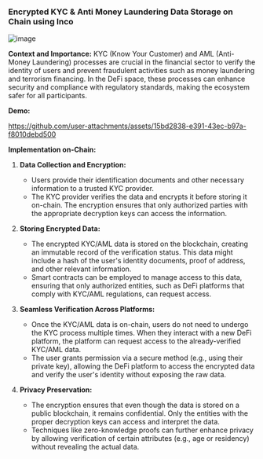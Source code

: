 ### Encrypted KYC & Anti Money Laundering Data Storage on Chain using Inco

![image](https://github.com/user-attachments/assets/b8fa880b-1e13-433c-9fd0-8a3234ab71fa)

**Context and Importance:**
KYC (Know Your Customer) and AML (Anti-Money Laundering) processes are crucial in the financial sector to verify the identity of users and prevent fraudulent activities such as money laundering and terrorism financing. In the DeFi space, these processes can enhance security and compliance with regulatory standards, making the ecosystem safer for all participants.

**Demo:**

https://github.com/user-attachments/assets/15bd2838-e391-43ec-b97a-f8010debd500

**Implementation on-Chain:**
1. **Data Collection and Encryption:**
   - Users provide their identification documents and other necessary information to a trusted KYC provider.
   - The KYC provider verifies the data and encrypts it before storing it on-chain. The encryption ensures that only authorized parties with the appropriate decryption keys can access the information.
   
2. **Storing Encrypted Data:**
   - The encrypted KYC/AML data is stored on the blockchain, creating an immutable record of the verification status. This data might include a hash of the user's identity documents, proof of address, and other relevant information.
   - Smart contracts can be employed to manage access to this data, ensuring that only authorized entities, such as DeFi platforms that comply with KYC/AML regulations, can request access.

3. **Seamless Verification Across Platforms:**
   - Once the KYC/AML data is on-chain, users do not need to undergo the KYC process multiple times. When they interact with a new DeFi platform, the platform can request access to the already-verified KYC/AML data.
   - The user grants permission via a secure method (e.g., using their private key), allowing the DeFi platform to access the encrypted data and verify the user's identity without exposing the raw data.

4. **Privacy Preservation:**
   - The encryption ensures that even though the data is stored on a public blockchain, it remains confidential. Only the entities with the proper decryption keys can access and interpret the data.
   - Techniques like zero-knowledge proofs can further enhance privacy by allowing verification of certain attributes (e.g., age or residency) without revealing the actual data.
